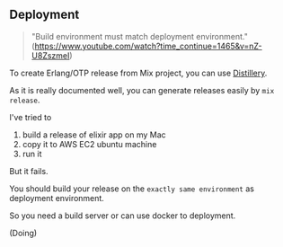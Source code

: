 ## Deployment

>"Build environment must match deployment environment."  
>(https://www.youtube.com/watch?time_continue=1465&v=nZ-U8ZszmeI)

To create Erlang/OTP release from Mix project, you can use [Distillery](https://github.com/bitwalker/distillery).

As it is really documented well, you can generate releases easily by `mix release`.

I've tried to

1. build a release of elixir app on my Mac
2. copy it to AWS EC2 ubuntu machine
3. run it

But it fails.

You should build your release on the `exactly same environment` as deployment environment.

So you need a build server or can use docker to deployment.

(Doing)